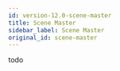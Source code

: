 ```yaml
---
id: version-12.0-scene-master
title: Scene Master
sidebar_label: Scene Master
original_id: scene-master
---
```


todo
